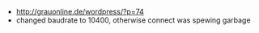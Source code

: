   - http://grauonline.de/wordpress/?p=74
  - changed baudrate to 10400, otherwise connect was spewing garbage
